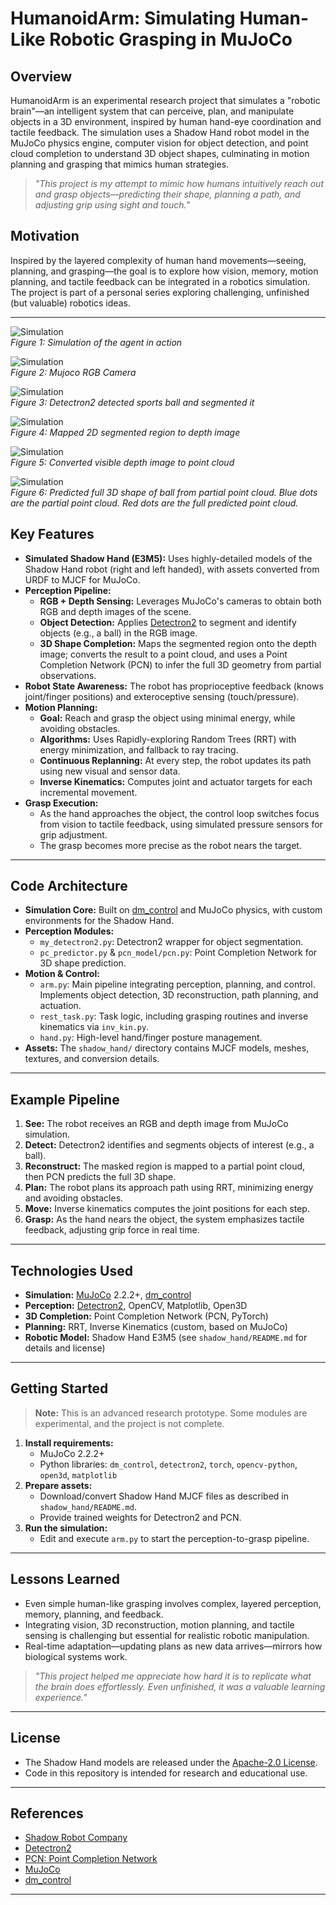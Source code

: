 # HumanoidArm: Simulating Human-Like Robotic Grasping in MuJoCo

## Overview

HumanoidArm is an experimental research project that simulates a "robotic brain"—an intelligent system that can perceive, plan, and manipulate objects in a 3D environment, inspired by human hand-eye coordination and tactile feedback. The simulation uses a Shadow Hand robot model in the MuJoCo physics engine, computer vision for object detection, and point cloud completion to understand 3D object shapes, culminating in motion planning and grasping that mimics human strategies.

> _"This project is my attempt to mimic how humans intuitively reach out and grasp objects—predicting their shape, planning a path, and adjusting grip using sight and touch."_

## Motivation

Inspired by the layered complexity of human hand movements—seeing, planning, and grasping—the goal is to explore how vision, memory, motion planning, and tactile feedback can be integrated in a robotics simulation. The project is part of a personal series exploring challenging, unfinished (but valuable) robotics ideas.

---
![Simulation](./images/1.png)  
*Figure 1: Simulation of the agent in action*

![Simulation](./images/2.png)  
*Figure 2: Mujoco RGB Camera*

![Simulation](./images/3.png)  
*Figure 3: Detectron2 detected sports ball and segmented it*

![Simulation](./images/4.png)  
*Figure 4: Mapped 2D segmented region to depth image*

![Simulation](./images/5.png)  
*Figure 5: Converted visible depth image to point cloud*

![Simulation](./images/6.png)  
*Figure 6: Predicted full 3D shape of ball from partial point cloud. Blue dots are the partial point cloud. Red dots are the full predicted point cloud.*

## Key Features

- **Simulated Shadow Hand (E3M5):** Uses highly-detailed models of the Shadow Hand robot (right and left handed), with assets converted from URDF to MJCF for MuJoCo.
- **Perception Pipeline:**
  - **RGB + Depth Sensing:** Leverages MuJoCo's cameras to obtain both RGB and depth images of the scene.
  - **Object Detection:** Applies [Detectron2](https://github.com/facebookresearch/detectron2) to segment and identify objects (e.g., a ball) in the RGB image.
  - **3D Shape Completion:** Maps the segmented region onto the depth image; converts the result to a point cloud, and uses a Point Completion Network (PCN) to infer the full 3D geometry from partial observations.
- **Robot State Awareness:** The robot has proprioceptive feedback (knows joint/finger positions) and exteroceptive sensing (touch/pressure).
- **Motion Planning:**
  - **Goal:** Reach and grasp the object using minimal energy, while avoiding obstacles.
  - **Algorithms:** Uses Rapidly-exploring Random Trees (RRT) with energy minimization, and fallback to ray tracing.
  - **Continuous Replanning:** At every step, the robot updates its path using new visual and sensor data.
  - **Inverse Kinematics:** Computes joint and actuator targets for each incremental movement.
- **Grasp Execution:**
  - As the hand approaches the object, the control loop switches focus from vision to tactile feedback, using simulated pressure sensors for grip adjustment.
  - The grasp becomes more precise as the robot nears the target.

---

## Code Architecture

- **Simulation Core:** Built on [dm_control](https://github.com/deepmind/dm_control) and MuJoCo physics, with custom environments for the Shadow Hand.
- **Perception Modules:**
  - `my_detectron2.py`: Detectron2 wrapper for object segmentation.
  - `pc_predictor.py` & `pcn_model/pcn.py`: Point Completion Network for 3D shape prediction.
- **Motion & Control:**
  - `arm.py`: Main pipeline integrating perception, planning, and control. Implements object detection, 3D reconstruction, path planning, and actuation.
  - `rest_task.py`: Task logic, including grasping routines and inverse kinematics via `inv_kin.py`.
  - `hand.py`: High-level hand/finger posture management.
- **Assets:** The `shadow_hand/` directory contains MJCF models, meshes, textures, and conversion details.

---

## Example Pipeline

1. **See:** The robot receives an RGB and depth image from MuJoCo simulation.
2. **Detect:** Detectron2 identifies and segments objects of interest (e.g., a ball).
3. **Reconstruct:** The masked region is mapped to a partial point cloud, then PCN predicts the full 3D shape.
4. **Plan:** The robot plans its approach path using RRT, minimizing energy and avoiding obstacles.
5. **Move:** Inverse kinematics computes the joint positions for each step.
6. **Grasp:** As the hand nears the object, the system emphasizes tactile feedback, adjusting grip force in real time.

---

## Technologies Used

- **Simulation:** [MuJoCo](https://mujoco.org/) 2.2.2+, [dm_control](https://github.com/deepmind/dm_control)
- **Perception:** [Detectron2](https://github.com/facebookresearch/detectron2), OpenCV, Matplotlib, Open3D
- **3D Completion:** Point Completion Network (PCN, PyTorch)
- **Planning:** RRT, Inverse Kinematics (custom, based on MuJoCo)
- **Robotic Model:** Shadow Hand E3M5 (see `shadow_hand/README.md` for details and license)

---

## Getting Started

> **Note:** This is an advanced research prototype. Some modules are experimental, and the project is not complete.

1. **Install requirements:**  
   - MuJoCo 2.2.2+
   - Python libraries: `dm_control`, `detectron2`, `torch`, `opencv-python`, `open3d`, `matplotlib`
2. **Prepare assets:**  
   - Download/convert Shadow Hand MJCF files as described in `shadow_hand/README.md`.
   - Provide trained weights for Detectron2 and PCN.
3. **Run the simulation:**  
   - Edit and execute `arm.py` to start the perception-to-grasp pipeline.

---

## Lessons Learned

- Even simple human-like grasping involves complex, layered perception, memory, planning, and feedback.
- Integrating vision, 3D reconstruction, motion planning, and tactile sensing is challenging but essential for realistic robotic manipulation.
- Real-time adaptation—updating plans as new data arrives—mirrors how biological systems work.

> _"This project helped me appreciate how hard it is to replicate what the brain does effortlessly. Even unfinished, it was a valuable learning experience."_

---

## License

- The Shadow Hand models are released under the [Apache-2.0 License](shadow_hand/LICENSE).
- Code in this repository is intended for research and educational use.

---

## References

- [Shadow Robot Company](https://www.shadowrobot.com/)
- [Detectron2](https://github.com/facebookresearch/detectron2)
- [PCN: Point Completion Network](https://arxiv.org/abs/1808.00671)
- [MuJoCo](https://mujoco.org/)
- [dm_control](https://github.com/deepmind/dm_control)

---
